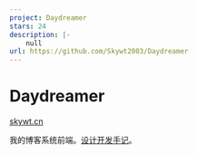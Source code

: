 ```yaml
---
project: Daydreamer
stars: 24
description: |-
    null
url: https://github.com/Skywt2003/Daydreamer
---
```


# Daydreamer

[skywt.cn](https://skywt.cn)

我的博客系统前端。[设计开发手记](https://skywt.cn/blog/new-personal-website-daydreamer-design-development-log/)。

